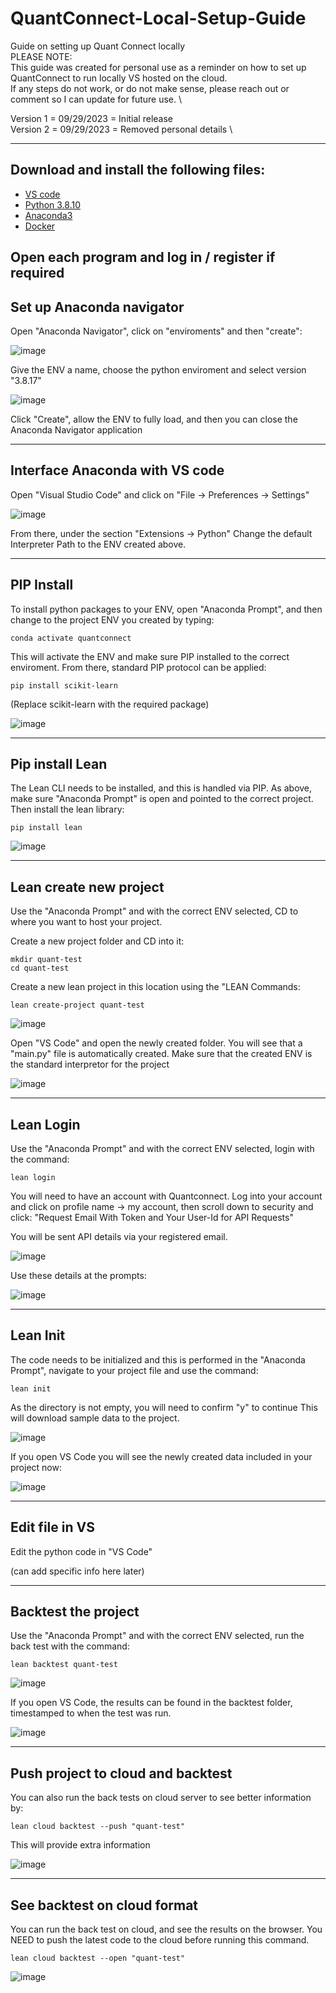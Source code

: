 # QuantConnect-Local-Setup-Guide
Guide on setting up Quant Connect locally \
PLEASE NOTE: \
This guide was created for personal use as a reminder on how to set up QuantConnect to run locally VS hosted on the cloud. \
If any steps do not work, or do not make sense, please reach out or comment so I can update for future use. \

Version 1 = 09/29/2023 = Initial release \
Version 2 = 09/29/2023 = Removed personal details \

-----------------

## Download and install the following files: 
- [VS code](https://code.visualstudio.com/download)
- [Python 3.8.10](https://www.python.org/downloads/release/python-3810/)
- [Anaconda3](https://www.anaconda.com/download)
- [Docker](https://www.docker.com/products/docker-desktop/)

Open each program and log in / register if required 
-----------------

## Set up Anaconda navigator

Open "Anaconda Navigator", click on "enviroments" and then "create":

![image](https://github.com/FlatFaceCat/QuantConnect-Local-Setup-Guide/assets/80037958/c9826d33-b88c-4b1c-a48c-042c21cd5926)

Give the ENV a name, choose the python enviroment and select version "3.8.17"

![image](https://github.com/FlatFaceCat/QuantConnect-Local-Setup-Guide/assets/80037958/4fc887d3-ee3a-4e79-bec9-4c5bed281cf5)

Click "Create", allow the ENV to fully load, and then you can close the Anaconda Navigator application

-----------------

## Interface Anaconda with VS code 

Open "Visual Studio Code" and click on "File -> Preferences -> Settings"

![image](https://github.com/FlatFaceCat/QuantConnect-Local-Setup-Guide/assets/80037958/34b5509f-6636-4ac4-9675-5e4c4c48f6b4)

From there, under the section "Extensions -> Python" Change the default Interpreter Path to the ENV created above. 

-----------------

## PIP Install 

To install python packages to your ENV, open "Anaconda Prompt", and then change to the project ENV you created by typing: 
```
conda activate quantconnect
```
This will activate the ENV and make sure PIP installed to the correct enviroment. From there, standard PIP protocol can be applied: 
```
pip install scikit-learn
```
(Replace scikit-learn with the required package)

![image](https://github.com/FlatFaceCat/QuantConnect-Local-Setup-Guide/assets/80037958/bbbc14ec-6c80-46ad-8242-50b67c8e14c6)

-----------------

## Pip install Lean 

The Lean CLI needs to be installed, and this is handled via PIP. As above, make sure "Anaconda Prompt" is open and pointed to the correct project. 
Then install the lean library: 
```
pip install lean
```
![image](https://github.com/FlatFaceCat/QuantConnect-Local-Setup-Guide/assets/80037958/8944529f-8ec0-4721-bb5c-f1c67607a06f)

-----------------

## Lean create new project 

Use the "Anaconda Prompt" and with the correct ENV selected, CD to where you want to host your project. 

Create a new project folder and CD into it:
```
mkdir quant-test
cd quant-test
```
Create a new lean project in this location using the "LEAN Commands: 
```
lean create-project quant-test
```
![image](https://github.com/FlatFaceCat/QuantConnect-Local-Setup-Guide/assets/80037958/c08fb07f-b52b-4911-add9-f19eca0b3be8)

Open "VS Code" and open the newly created folder. You will see that a "main.py" file is automatically created. 
Make sure that the created ENV is the standard interpretor for the project 

![image](https://github.com/FlatFaceCat/QuantConnect-Local-Setup-Guide/assets/80037958/69bcfc66-6e84-427f-98db-be98880e429a)

-----------------

## Lean Login 

Use the "Anaconda Prompt" and with the correct ENV selected, login with the command:
```
lean login
```
You will need to have an account with Quantconnect. Log into your account and click on profile name -> my account, then scroll down to security and click: "Request Email With Token and Your User-Id for API Requests"

You will be sent API details via your registered email. 

![image](https://github.com/FlatFaceCat/QuantConnect-Local-Setup-Guide/assets/80037958/cd61d900-1e39-4691-8026-559a00c080c3)

Use these details at the prompts:

![image](https://github.com/FlatFaceCat/QuantConnect-Local-Setup-Guide/assets/80037958/4c374967-72f1-422b-88ff-394f7f12eaf3)

-----------------

## Lean Init 

The code needs to be initialized and this is performed in the  "Anaconda Prompt", navigate to your project file and use the command: 
```
lean init
```
As the directory is not empty, you will need to confirm "y" to continue
This will download sample data to the project. 

![image](https://github.com/FlatFaceCat/QuantConnect-Local-Setup-Guide/assets/80037958/464115ee-ba4a-45e6-b6ce-ba41c7435c90)

If you open VS Code you will see the newly created data included in your project now:

![image](https://github.com/FlatFaceCat/QuantConnect-Local-Setup-Guide/assets/80037958/09fcb75b-076a-4eb5-bdb0-8044f12d9766)


-----------------


## Edit file in VS

Edit the python code in "VS Code"

(can add specific info here later)


-----------------


## Backtest the project 

Use the "Anaconda Prompt" and with the correct ENV selected, run the back test with the command: 
```
lean backtest quant-test
```

![image](https://github.com/FlatFaceCat/QuantConnect-Local-Setup-Guide/assets/80037958/fd1ea0e3-8855-46ce-8d2a-ebc430b8cef6)


If you open VS Code, the results can be found in the backtest folder, timestamped to when the test was run. 

![image](https://github.com/FlatFaceCat/QuantConnect-Local-Setup-Guide/assets/80037958/3d4d3c8e-2760-4439-9d52-ed3306af3ba0)


-----------------


## Push project to cloud and backtest

You can also run the back tests on cloud server to see better information by:
```
lean cloud backtest --push "quant-test"
```
This will provide extra information

![image](https://github.com/FlatFaceCat/QuantConnect-Local-Setup-Guide/assets/80037958/324b43e2-a3ee-412e-86de-ed2d2082801c)


-----------------


## See backtest on cloud format

You can run the back test on cloud, and see the results on the browser. You NEED to push the latest code to the cloud before running this command. 
```
lean cloud backtest --open "quant-test"
```

![image](https://github.com/FlatFaceCat/QuantConnect-Local-Setup-Guide/assets/80037958/19e7032f-fa81-4e5c-8f9a-4bc4345f909a)


